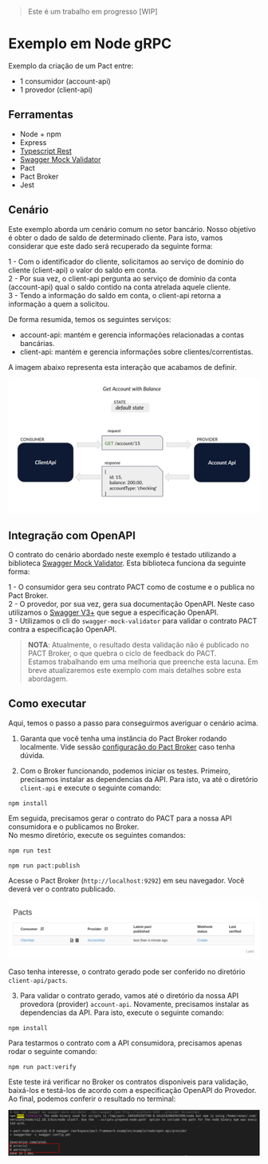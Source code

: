 > Este é um trabalho em progresso [WIP]

# Exemplo em Node gRPC

Exemplo da criação de um Pact entre:

- 1 consumidor (account-api)
- 1 provedor (client-api)

## Ferramentas

- Node + npm
- Express
- [Typescript Rest](https://www.npmjs.com/package/typescript-rest)
- [Swagger Mock Validator](https://www.npmjs.com/package/swagger-mock-validator)
- Pact
- Pact Broker
- Jest


## Cenário

Este exemplo aborda um cenário comum no setor bancário.
Nosso objetivo é obter o dado de saldo de determinado cliente. 
Para isto, vamos considerar que este dado será recuperado da seguinte forma:

1 - Com o identificador do cliente, solicitamos ao serviço de dominio do cliente (client-api) o valor do saldo em conta. <br>
2 - Por sua vez, o client-api pergunta ao serviço de domínio da conta (account-api) qual o saldo contido na conta atrelada aquele cliente. <br>
3 - Tendo a informação do saldo em conta, o client-api retorna a informação a quem a solicitou.

De forma resumida, temos os seguintes serviços:

* account-api: mantém e gerencia informações relacionadas a contas bancárias.
* client-api: mantém e gerencia informações sobre clientes/correntistas.

A imagem abaixo representa esta interação que acabamos de definir.

<img src="../../../imgs/swagger-mock-validation-scenario.png" alt="gRPC pact scenario"/>


## Integração com OpenAPI

O contrato do cenário abordado neste exemplo é testado utilizando a biblioteca [Swagger Mock Validator](https://www.npmjs.com/package/swagger-mock-validator). Esta biblioteca funciona da seguinte forma:

1 - O consumidor gera seu contrato PACT como de costume e o publica no Pact Broker. <br>
2 - O provedor, por sua vez, gera sua documentação OpenAPI. Neste caso utilizamos o [Swagger V3+](https://swagger.io/specification/) que segue a especificação OpenAPI.<br>
3 - Utilizamos o cli do ```swagger-mock-validator``` para validar o contrato PACT contra a especificação OpenAPI. 

> **NOTA**: Atualmente, o resultado desta validação não é publicado no PACT Broker, o que quebra o ciclo de feedback do PACT.<br>
> Estamos trabalhando em uma melhoria que preenche esta lacuna. Em breve atualizaremos este exemplo com mais detalhes sobre esta abordagem.

## Como executar

Aqui, temos o passo a passo para conseguirmos averiguar o cenário acima.

1. Garanta que você tenha uma instância do Pact Broker rodando localmente.
   Vide sessão [configuração do Pact Broker](../../../README.md#config-broker) caso tenha dúvida.

2. Com o Broker funcionando, podemos iniciar os testes.
   Primeiro, precisamos instalar as dependencias da API. Para isto, va até o diretório `client-api` e execute o seguinte comando:

```shell
npm install
```

Em seguida, precisamos gerar o contrato do PACT para a nossa API consumidora e o publicamos no Broker. <br>
No mesmo diretório, execute os seguintes comandos:

```shell
npm run test
```

```shell
npm run pact:publish
```

Acesse o Pact Broker (`http://localhost:9292`) em seu navegador. Você deverá ver o contrato publicado.

<img src="../../../imgs/new-pact-contract.png" alt="new pact contract"/>

Caso tenha interesse, o contrato gerado pode ser conferido no diretório `client-api/pacts`.

3. Para validar o contrato gerado, vamos até o diretório da nossa API provedora (provider) `account-api`.
   Novamente, precisamos instalar as dependencias da API. Para isto, execute o seguinte comando:

```shell
npm install
```

Para testarmos o contrato com a API consumidora, precisamos apenas rodar o seguinte comando:

```shell
npm run pact:verify
```

Este teste irá verificar no Broker os contratos disponiveis para validação, baixá-los e testá-los de acordo com a especificação OpenAPI do Provedor.
Ao final, podemos conferir o resultado no terminal:

<img src="../../../imgs/swagger-mock-validation-result.png" alt="pact verified"/>